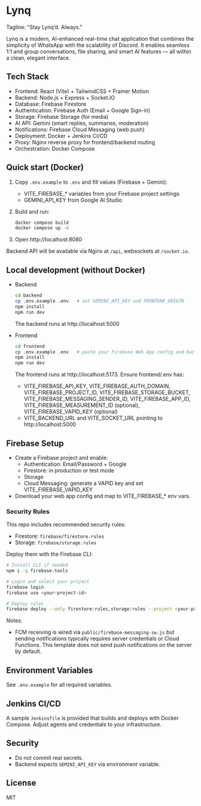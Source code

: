 # Lynq

Tagline: "Stay Lynq’d. Always."

Lynq is a modern, AI-enhanced real-time chat application that combines the simplicity of WhatsApp with the scalability of Discord. It enables seamless 1:1 and group conversations, file sharing, and smart AI features — all within a clean, elegant interface.

## Tech Stack
- Frontend: React (Vite) + TailwindCSS + Framer Motion
- Backend: Node.js + Express + Socket.IO
- Database: Firebase Firestore
- Authentication: Firebase Auth (Email + Google Sign-in)
- Storage: Firebase Storage (for media)
- AI API: Gemini (smart replies, summaries, moderation)
- Notifications: Firebase Cloud Messaging (web push)
- Deployment: Docker + Jenkins CI/CD
- Proxy: Nginx reverse proxy for frontend/backend routing
- Orchestration: Docker Compose

## Quick start (Docker)

1. Copy `.env.example` to `.env` and fill values (Firebase + Gemini):
   - VITE_FIREBASE_* variables from your Firebase project settings
   - GEMINI_API_KEY from Google AI Studio

2. Build and run:
   ```bash
   docker compose build
   docker compose up -d
   ```

3. Open http://localhost:8080

Backend API will be available via Nginx at `/api`, websockets at `/socket.io`.

## Local development (without Docker)

- Backend
  ```bash
  cd backend
  cp .env.example .env   # set GEMINI_API_KEY and FRONTEND_ORIGIN
  npm install
  npm run dev
  ```
  The backend runs at http://localhost:5000

- Frontend
  ```bash
  cd frontend
  cp .env.example .env   # paste your Firebase Web App config and backend URLs
  npm install
  npm run dev
  ```
  The frontend runs at http://localhost:5173. Ensure frontend/.env has:
  - VITE_FIREBASE_API_KEY, VITE_FIREBASE_AUTH_DOMAIN, VITE_FIREBASE_PROJECT_ID, VITE_FIREBASE_STORAGE_BUCKET, VITE_FIREBASE_MESSAGING_SENDER_ID, VITE_FIREBASE_APP_ID, VITE_FIREBASE_MEASUREMENT_ID (optional), VITE_FIREBASE_VAPID_KEY (optional)
  - VITE_BACKEND_URL and VITE_SOCKET_URL pointing to http://localhost:5000

## Firebase Setup
- Create a Firebase project and enable:
  - Authentication: Email/Password + Google
  - Firestore: in production or test mode
  - Storage
  - Cloud Messaging: generate a VAPID key and set VITE_FIREBASE_VAPID_KEY
- Download your web app config and map to VITE_FIREBASE_* env vars.

### Security Rules
This repo includes recommended security rules:
- Firestore: `firebase/firestore.rules`
- Storage: `firebase/storage.rules`

Deploy them with the Firebase CLI:
```bash path=null start=null
# Install CLI if needed
npm i -g firebase-tools

# Login and select your project
firebase login
firebase use <your-project-id>

# Deploy rules
firebase deploy --only firestore:rules,storage:rules --project <your-project-id>
```

Notes:
- FCM receiving is wired via `public/firebase-messaging-sw.js` but sending notifications typically requires server credentials or Cloud Functions. This template does not send push notifications on the server by default.

## Environment Variables
See `.env.example` for all required variables.

## Jenkins CI/CD
A sample `Jenkinsfile` is provided that builds and deploys with Docker Compose. Adjust agents and credentials to your infrastructure.

## Security
- Do not commit real secrets.
- Backend expects `GEMINI_API_KEY` via environment variable.

## License
MIT
